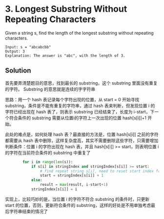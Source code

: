 # 3. Longest Substring Without Repeating Characters

Given a string s, find the length of the longest substring without repeating characters.

```
Input: s = "abcabcbb"
Output: 3
Explanation: The answer is "abc", with the length of 3.
```

## Solution

首先要弄清楚题目的意思，找到最长的 substring，这个 substring 里面没有重复的字符。 Substring 的意思就是连续的字字符串

思路：用一个 hash 表记录每个字符出现的位置，从 start = 0 开始寻找 substring，条件是不能有重复的字符串，通过 hash 表来判断，但发现位置 i 的字符已经出现在 hash 表了，则表示 substring 已经结束了，长度为 i-start，下一个符合条件的 substring 需要从位置i的字符上一次出现的位置 hash[s[i]]+1 开始。

此处的难点是，如何处理 hash 表？最直接的方法是，位置 hash[s[i]] 之前的字符都需要从 hash 表中删除，这样复杂度高，其实不需要删除这些字符，只需要增加判断条件：位置 i 的字符出现在 hash 表，并且 hash[s[i]] >= start，则表明位置 i 的字符在当前符合条件的 substring 中重复了

```python
        for i in range(len(s)):
            if s[i] in stringIndex and stringIndex[s[i]] >= start:
                # find repeat string s[i], need to reset start index from previous s[i] + 1
                start = stringIndex[s[i]] + 1
            else:
                result = max(result, i-start+1)
            stringIndex[s[i]] = i 
```

实现上，比较巧妙的是，当位置 i 的字符不符合 substring 的条件时，只更新 start 的位置，否则，更新符合条件的 substring，这样的好处是不用单独考虑最后字符串结束的情况了

